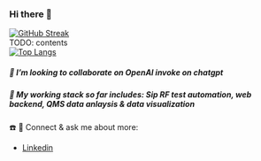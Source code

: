 ### Hi there 👋

<!--
**Rmj009/Rmj009** is a ✨ _special_ ✨ repository because its `README.md` (this file) appears on your GitHub profile.

- 🔭 I’m currently work as a SW/FW engineer
- 🌱 I’m currently learning ...UaRt, TCP/IP, Web3.0, PLM
- 🤔 I’m looking for help with ...anomaly data analysis
- :bookmark: SW engineer specializes in RF test automation. 
SCPI Data pipline engineering via UART. Develop SoC testing flow and RD verification
--> 

[![GitHub Streak](https://github-readme-streak-stats.herokuapp.com/?user=williampepple1&theme=nightowl)](https://git.io/streak-stats)&nbsp; &nbsp; &nbsp; &nbsp; &nbsp;
<br>
TODO: contents
<br>
[![Top Langs](https://github-readme-stats.vercel.app/api/top-langs/?username=williampepple1&layout=compact&card_width=445)](https://github.com/williampepple1/github-readme-stats)


 <!--  ![Anurag's GitHub stats](https://github-readme-stats.vercel.app/api?username=jutivia&show_icons=true&theme=tokyonight)  -->
##### 👯 I’m looking to collaborate on OpenAI invoke on chatgpt
##### 🔭 My working stack so far includes: Sip RF test automation, web backend, QMS data anlaysis & data visualization 
<!-- [![Readme Card](https://github-readme-stats.vercel.app/api/pin/?username=jutivia&repo=github-readme-stats)](https://github.com/jutivia/github-readme-stats) -->
☎️ 💬 Connect & ask me about more:<br>
* <a href="https://www.linkedin.com/in/hong-yi-liu-309510143/">Linkedin</a><br>
